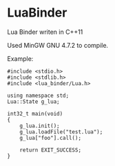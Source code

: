 # LuaBinder
Lua Binder writen in C++11

Used MinGW GNU 4.7.2 to compile.

Example:
```
#include <stdio.h>
#include <stdlib.h>
#include <lua_binder/Lua.h>

using namespace std;
Lua::State g_lua;

int32_t main(void)
{
    g_lua.init();
    g_lua.loadFile("test.lua");
    g_lua["foo"].call();

    return EXIT_SUCCESS;
}
```
